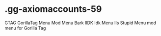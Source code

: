 # .gg-axiomaccounts-59
GTAG GorillaTag Menu Mod Menu Bark IIDK Idk Menu IIs Stupid Menu mod menu for Gorilla Tag
